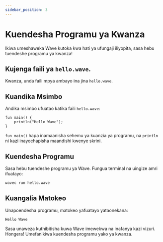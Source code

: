 ```yaml
---
sidebar_position: 3
---
```


# Kuendesha Programu ya Kwanza

Ikiwa umeshaweka Wave kutoka kwa hati ya ufungaji iliyopita, sasa hebu tuendeshe programu ya kwanza!

## Kujenga faili ya `hello.wave`.

Kwanza, unda faili mpya ambayo ina jina `hello.wave`.

## Kuandika Msimbo

Andika msimbo ufuatao katika faili `hello.wave`:

```wave
fun main() {
    println("Hello Wave");
}
```

`fun main()` hapa inamaanisha sehemu ya kuanzia ya programu, na `println` ni kazi inayochapisha maandishi kwenye skrini.

## Kuendesha Programu

Sasa hebu tuendeshe programu ya Wave. Fungua terminal na uingize amri ifuatayo:

```bash
wavec run hello.wave
```

## Kuangalia Matokeo

Unapoendesha programu, matokeo yafuatayo yataonekana:

```
Hello Wave
```

Sasa unaweza kuthibitisha kuwa Wave imewekwa na inafanya kazi vizuri. Hongera! Umefanikiwa kuendesha programu yako ya kwanza.
